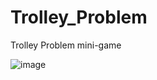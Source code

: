 # Trolley_Problem
Trolley Problem mini-game 

![image](https://github.com/ThiagoBerenger/Trolley_Problem/assets/127156377/6504a07d-ec66-4762-82a8-87b0e83c0140)
